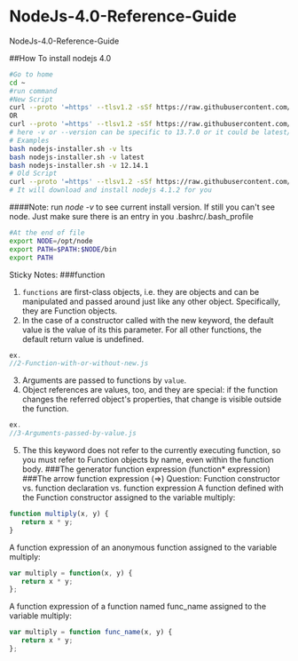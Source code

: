 # NodeJs-4.0-Reference-Guide
NodeJs-4.0-Reference-Guide

##How To install nodejs 4.0
```bash
#Go to home
cd ~
#run command
#New Script
curl --proto '=https' --tlsv1.2 -sSf https://raw.githubusercontent.com/deepakshrma/NodeJs-4.0-Reference-Guide/master/nodejs-installer.sh | sh
OR
curl --proto '=https' --tlsv1.2 -sSf https://raw.githubusercontent.com/deepakshrma/NodeJs-4.0-Reference-Guide/master/nodejs-installer.sh && bash nodejs-installer.sh -v lts
# here -v or --version can be specific to 13.7.0 or it could be latest/lts 
# Examples
bash nodejs-installer.sh -v lts
bash nodejs-installer.sh -v latest
bash nodejs-installer.sh -v 12.14.1
# Old Script
curl --proto '=https' --tlsv1.2 -sSf https://raw.githubusercontent.com/deepakshrma/NodeJs-4.0-Reference-Guide/master/install.sh && bash install.sh
# It will download and install nodejs 4.1.2 for you
```
####Note: 
run *_node -v_* to see current install version. If still you can't see node. Just make sure there is an entry in you .bashrc/.bash_profile
```bash
#At the end of file
export NODE=/opt/node
export PATH=$PATH:$NODE/bin
export PATH
```

Sticky Notes:
###function
1. `functions` are first-class objects, i.e. they are objects and can be manipulated and passed around just like any other object. Specifically, they are Function objects.
2. In the case of a constructor called with the new keyword, the default value is the value of its this parameter. For all other functions, the default return value is undefined.
```js
ex.
//2-Function-with-or-without-new.js
```
3. Arguments are passed to functions by `value`.
4. Object references are values, too, and they are special: if the function changes the referred object's properties, that change is visible outside the function.
```js
ex.
//3-Arguments-passed-by-value.js
```
5. The this keyword does not refer to the currently executing function, so you must refer to Function objects by name, even within the function body.
###The generator function expression (function* expression)
###The arrow function expression (=>)
Question:
Function constructor vs. function declaration vs. function expression
A function defined with the Function constructor assigned to the variable multiply:
```js
function multiply(x, y) {
   return x * y;
}
```
A function expression of an anonymous function assigned to the variable multiply:
```js
var multiply = function(x, y) {
   return x * y;
};
```
A function expression of a function named func_name assigned to the variable multiply:
```js
var multiply = function func_name(x, y) {
   return x * y;
};
```
